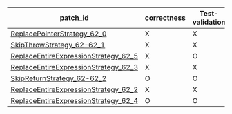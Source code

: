  | patch_id |correctness |Test-validation |NPEX-validation |
 |--- | --- | --- | --- | 
 | [ReplacePointerStrategy_62_0](./patches/ReplacePointerStrategy_62_0/patch.java#L72) | X | X | X | 
 | [SkipThrowStrategy_62-62_1](./patches/SkipThrowStrategy_62-62_1/patch.java#L72) | X | X | X | 
 | [ReplaceEntireExpressionStrategy_62_5](./patches/ReplaceEntireExpressionStrategy_62_5/patch.java#L72) | X | O | X | 
 | [ReplaceEntireExpressionStrategy_62_3](./patches/ReplaceEntireExpressionStrategy_62_3/patch.java#L72) | X | X | X | 
 | [SkipReturnStrategy_62-62_2](./patches/SkipReturnStrategy_62-62_2/patch.java#L72) | O | O | X | 
 | [ReplaceEntireExpressionStrategy_62_2](./patches/ReplaceEntireExpressionStrategy_62_2/patch.java#L72) | X | X | X | 
 | [ReplaceEntireExpressionStrategy_62_4](./patches/ReplaceEntireExpressionStrategy_62_4/patch.java#L72) | O | O | O | 
